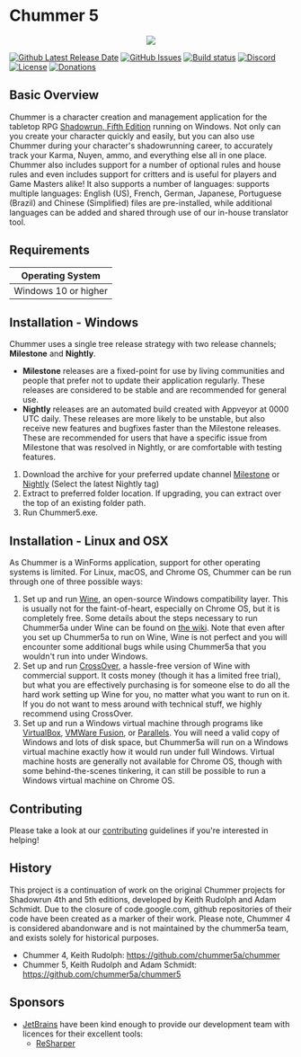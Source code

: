 <p align="center"><h1>Chummer 5</h1></p>
<p align="center"><img src="https://i.ibb.co/y0WC3j9/logo.png"></p>

[![Github Latest Release Date](https://img.shields.io/github/release-date/chummer5a/chummer5a?label=Latest%20Milestone%20Release)](https://github.com/chummer5a/chummer5a/releases/latest)
[![GitHub Issues](https://img.shields.io/github/issues/chummer5a/chummer5a.svg)](https://github.com/chummer5a/chummer5a/issues)
[![Build status](https://ci.appveyor.com/api/projects/status/wf0jbqd5xp05s4hs?svg=true)](https://ci.appveyor.com/project/chummer5a/chummer5a)
[![Discord](https://img.shields.io/discord/365227581018079232?label=discord)](https://discord.gg/8FKUPjTX2w)
[![License](https://img.shields.io/github/license/chummer5a/chummer5a)](https://opensource.org/licenses/GPL-3.0)
[![Donations](https://img.shields.io/badge/buy%20me%20a%20coffee-donate-yellow.svg)](https://ko-fi.com/Z8Z7IP4E)

## Basic Overview

Chummer is a character creation and management application for the tabletop RPG [Shadowrun, Fifth Edition](https://www.shadowruntabletop.com/products-page/getting-started/shadowrun-fifth-edition) running on Windows. Not only can you create your character quickly and easily, but you can also use Chummer during your character's shadowrunning career, to accurately track your Karma, Nuyen, ammo, and everything else all in one place. Chummer also includes support for a number of optional rules and house rules and even includes support for critters and is useful for players and Game Masters alike! It also supports a number of languages: supports multiple languages: English (US), French, German, Japanese, Portuguese (Brazil) and Chinese (Simplified) files are pre-installed, while additional languages can be added and shared through use of our in-house translator tool.

## Requirements
| Operating System     |
|----------------------|
| Windows 10 or higher |

## Installation - Windows

Chummer uses a single tree release strategy with two release channels; **Milestone** and **Nightly**.

* **Milestone** releases are a fixed-point for use by living communities and people that prefer not to update their application regularly. These releases are considered to be stable and are recommended for general use.
* **Nightly** releases are an automated build created with Appveyor at 0000 UTC daily. These releases are more likely to be unstable, but also receive new features and bugfixes faster than the Milestone releases. These are recommended for users that have a specific issue from Milestone that was resolved in Nightly, or are comfortable with testing features.

1. Download the archive for your preferred update channel [Milestone](https://github.com/chummer5a/chummer5a/releases/latest) or [Nightly](https://github.com/chummer5a/chummer5a/releases) (Select the latest Nightly tag)
2. Extract to preferred folder location. If upgrading, you can extract over the top of an existing folder path.
3. Run Chummer5.exe.

## Installation - Linux and OSX

As Chummer is a WinForms application, support for other operating systems is limited. For Linux, macOS, and Chrome OS, Chummer can be run through one of three possible ways:

1. Set up and run [Wine](https://www.winehq.org/), an open-source Windows compatibility layer. This is usually not for the faint-of-heart, especially on Chrome OS, but it is completely free. Some details about the steps necessary to run Chummer5a under Wine can be found on [the wiki](https://github.com/chummer5a/chummer5a/wiki#installation). Note that even after you set up Chummer5a to run on Wine, Wine is not perfect and you will encounter some additional bugs while using Chummer5a that you wouldn't run into under Windows.
2. Set up and run [CrossOver](https://www.codeweavers.com/crossover), a hassle-free version of Wine with commercial support. It costs money (though it has a limited free trial), but what you are effectively purchasing is for someone else to do all the hard work setting up Wine for you, no matter what you want to run on it. If you do not want to mess around with technical stuff, we highly recommend using CrossOver.
3. Set up and run a Windows virtual machine through programs like [VirtualBox](https://www.virtualbox.org/), [VMWare Fusion](https://www.vmware.com/products/fusion.html), or [Parallels](https://www.parallels.com/). You will need a valid copy of Windows and lots of disk space, but Chummer5a will run on a Windows virtual machine exactly how it would run under full Windows. Virtual machine hosts are generally not available for Chrome OS, though with some behind-the-scenes tinkering, it can still be possible to run a Windows virtual machine on Chrome OS.

## Contributing

Please take a look at our [contributing](https://github.com/chummer5a/chummer5a/blob/master/CONTRIBUTING.md) guidelines if you're interested in helping!

## History

This project is a continuation of work on the original Chummer projects for Shadowrun 4th and 5th editions, developed by Keith Rudolph and Adam Schmidt. Due to the closure of code.google.com, github repositories of their code have been created as a marker of their work. Please note, Chummer 4 is considered abandonware and is not maintained by the chummer5a team, and exists solely for historical purposes.

* Chummer 4, Keith Rudolph: https://github.com/chummer5a/chummer
* Chummer 5, Keith Rudolph and Adam Schmidt: https://github.com/chummer5a/chummer5

## Sponsors

* [JetBrains](http://www.jetbrains.com/) have been kind enough to provide our development team with licences for their excellent tools:
    * [ReSharper](http://www.jetbrains.com/resharper/)
